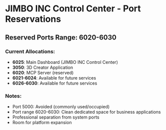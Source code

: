 # JIMBO INC Control Center - Port Reservations

## Reserved Ports Range: 6020-6030

### Current Allocations:
- **6025**: Main Dashboard (JIMBO INC Control Center)
- **3050**: 3D Creator Application
- **6020**: MCP Server (reserved)
- **6021-6024**: Available for future services
- **6026-6030**: Available for future services

### Notes:
- Port 5000: Avoided (commonly used/occupied)
- Port range 6020-6030: Clean dedicated space for business applications
- Professional separation from system ports
- Room for platform expansion